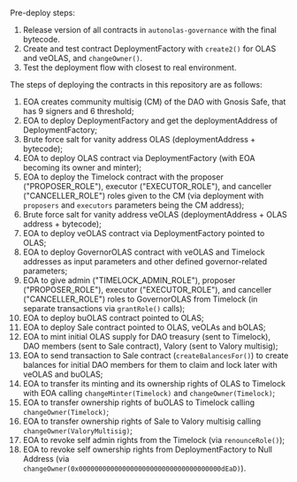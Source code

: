 
Pre-deploy steps:
1. Release version of all contracts in `autonolas-governance` with the final bytecode.
2. Create and test contract DeploymentFactory with `create2()` for OLAS and veOLAS, and `changeOwner()`.
3. Test the deployment flow with closest to real environment.

The steps of deploying the contracts in this repository are as follows:

1. EOA creates community multisig (CM) of the DAO with Gnosis Safe, that has 9 signers and 6 threshold;
2. EOA to deploy DeploymentFactory and get the deploymentAddress of DeploymentFactory;
3. Brute force salt for vanity address OLAS (deploymentAddress + bytecode);
4. EOA to deploy OLAS contract via DeploymentFactory (with EOA becoming its owner and minter);
5. EOA to deploy the Timelock contract with the proposer ("PROPOSER_ROLE"), executor ("EXECUTOR_ROLE"), and canceller ("CANCELLER_ROLE") roles given to the CM (via deployment with `proposers` and `executors` parameters being the CM address);
6. Brute force salt for vanity address veOLAS (deploymentAddress + OLAS address + bytecode);
7. EOA to deploy veOLAS contract via DeploymentFactory pointed to OLAS;
8. EOA to deploy GovernorOLAS contract with veOLAS and Timelock addresses as input parameters and other defined governor-related parameters;
9. EOA to give admin ("TIMELOCK_ADMIN_ROLE"), proposer ("PROPOSER_ROLE"), executor ("EXECUTOR_ROLE"), and canceller ("CANCELLER_ROLE") roles to GovernorOLAS from Timelock (in separate transactions via `grantRole()` calls);
10. EOA to deploy buOLAS contract pointed to OLAS;
11. EOA to deploy Sale contract pointed to OLAS, veOLAs and bOLAS;
12. EOA to mint initial OLAS supply for DAO treasury (sent to Timelock), DAO members (sent to Sale contract), Valory (sent to Valory multisig);
13. EOA to send transaction to Sale contract (`createBalancesFor()`) to create balances for initial DAO members for them to claim and lock later with veOLAS and buOLAS;
14. EOA to transfer its minting and its ownership rights of OLAS to Timelock with EOA calling `changeMinter(Timelock)` and `changeOwner(Timelock)`;
15. EOA to transfer ownership rights of buOLAS to Timelock calling `changeOwner(Timelock)`;
16. EOA to transfer ownership rights of Sale to Valory multisig calling `changeOwner(ValoryMultisig)`;
17. EOA to revoke self admin rights from the Timelock (via `renounceRole()`);
18. EOA to revoke self ownership rights from DeploymentFactory to Null Address (via `changeOwner(0x000000000000000000000000000000000000dEaD)`).